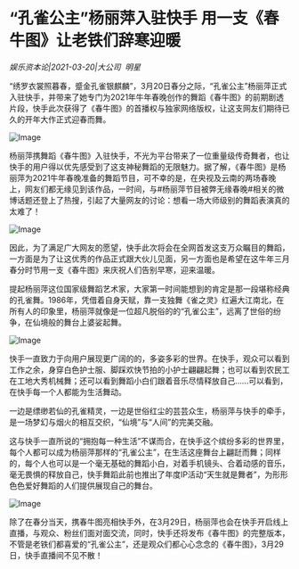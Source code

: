 # “孔雀公主”杨丽萍入驻快手 用一支《春牛图》让老铁们辞寒迎暖

*娱乐资本论|2021-03-20|大公司 
                                                明星*

“绣罗衣裳照暮春，蹙金孔雀银麒麟”，3月20日春分之际，“孔雀公主”杨丽萍正式入驻快手，并带来了她专门为2021年牛年春晚创作的舞蹈《春牛图》的前期剧透片段，快手此次获得了《春牛图》的首播权与独家网络版权，让这支网友们期待已久的开年大作正式迎春而舞。

![Image](http://static.ylzbl.com/uploads/ueditor/php/upload/image/20210320/1616208850600969.png)

杨丽萍携舞蹈《春牛图》入驻快手，不光为平台带来了一位重量级传奇舞者，也让快手的用户得以优先感受到了这支神秘舞蹈的无限魅力。据了解，《春牛图》是杨丽萍为2021牛年春晚准备的舞蹈节目，可不幸的是，在央视及云南的两场春晚上，网友们都无缘见到该作品，一时间，与#杨丽萍节目被弊无缘春晚#相关的微博话题还登上了热搜，引起了大量网友的讨论：想看一场大师级别的舞蹈表演真的太难了！

![Image](http://static.ylzbl.com/uploads/ueditor/php/upload/image/20210320/1616208905692436.png)

因此，为了满足广大网友的愿望，快手此次将会在全网首发这支万众瞩目的舞蹈，一方面是为了让这优秀的作品正式跟大伙儿见面，另一方面也是希望在这牛年三月春分时节用一支《春牛图》来庆祝人们告别早寒，迎来温暖。

提起杨丽萍这位国家级舞蹈艺术家，大家第一时间能想到的肯定是那一段堪称经典的孔雀舞。1986年，凭借着自身天赋，靠一支独舞《雀之灵》红遍大江南北，在所有人的印象里，杨丽萍就像是一位超凡脱俗的的“孔雀公主”，远离了世俗的纷争，在仙境般的舞台上婆娑起舞。

![Image](http://static.ylzbl.com/uploads/ueditor/php/upload/image/20210320/1616208951367686.png)

快手一直致力于向用户展现更广阔的的，多姿多彩的世界。在快手，观众可以看到工作之余，身穿白色护士服、脚踩欢快节拍的小护士翩翩起舞；也可以看到农民工在工地大秀机械舞；还可以看到舞蹈小白们跟着音乐尽情释放自己......可以看到，在快手每一个人都能为生活舞动。

一边是缥缈若仙的孔雀精灵，一边是世俗红尘的芸芸众生，杨丽萍与快手的牵手，是一场梦幻与烟火的相互交织，“仙境”与“人间”的完美交融。

这与快手一直所说的“拥抱每一种生活”不谋而合，在快手这个缤纷多彩的世界里，每个人都可以成为杨丽萍那样的“孔雀公主”，在生活这座舞台上翩跹而舞；同样的，每个人也可以是一个毫无基础的舞蹈小白，对着手机镜头、合着动感的音乐，毫无畏惧的释放自己，快手舞蹈此前也推出了年度IP活动“天生就是舞者”，为形形色色爱好舞蹈的人们提供展现自己的舞台。

![Image](http://static.ylzbl.com/uploads/ueditor/php/upload/image/20210320/1616209014833411.png)

除了在春分当天，携春牛图亮相快手外，在3月29日，杨丽萍也会在快手开启线上直播，与观众、粉丝们面对面交流，同时，快手还将发布《春牛图》的完整版本，不管是老铁们都喜爱的“孔雀公主”，还是观众们都心心念念的《春牛图》，3月29日，快手直播间不见不散！

